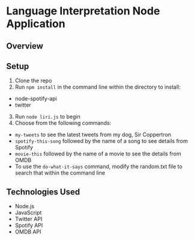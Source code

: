 # Language Interpretation Node Application

## Overview

## Setup
1. Clone the repo
2. Run `npm install` in the command line within the directory to install:
  * node-spotify-api
  * twitter
3. Run `node liri.js` to begin
4. Choose from the following commands:
  * `my-tweets` to see the latest tweets from my dog, Sir Coppertron
  * `spotify-this-song` followed by the name of a song to see details from Spotify
  * `movie-this` followed by the name of a movie to see the details from OMDB
  * To use the `do-what-it-says` command, modify the random.txt file to search that within the command line

## Technologies Used
* Node.js
* JavaScript
* Twitter API
* Spotify API
* OMDB API
